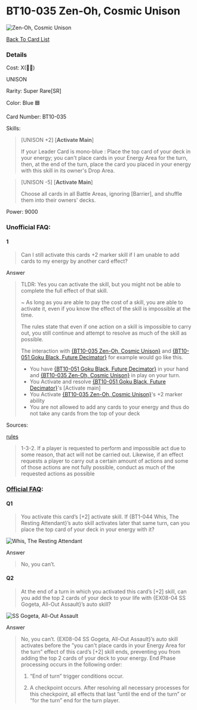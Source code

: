 #  BT10-035 Zen-Oh, Cosmic Unison
![Zen-Oh, Cosmic Unison](http://www.dbs-cardgame.com/images/cardlist/cardimg/BT10-035.png)

[Back To Card List](./index.md)
### Details 
Cost: X(🔵🔵) 

UNISON

Rarity: Super Rare[SR]

Color: Blue 🟦

Card Number: BT10-035

Skills: 
> [UNISON +2\] \[**Activate Main**]
>
> If your Leader Card is mono-blue : Place the top card of your deck
  in your energy; you can't place cards in your Energy Area for the
  turn, then, at the end of the turn, place the card you placed in
  your energy with this skill in its owner's Drop Area.

> [UNISON -5\] \[**Activate Main**]
  >
> Choose all cards in all Battle Areas, ignoring
  [Barrier], and shuffle them into their owners' decks.

Power: 9000


### Unofficial FAQ:
#### 1
> Can I still activate this cards +2 marker skill if I am unable to add cards to my energy by another card effect?

Answer
> TLDR: Yes you can activate the skill, but you might not be able to complete the full effect of that skill.
>
> ~
> As long as you are able to pay the cost of a skill, you are able to activate it, even if you know the effect of the skill is impossible at the time.
>
> The rules state that even if one action on a skill is impossible to carry out, you still continue and attempt to resolve as much of the skill as possible.
>
> The interaction with [{BT10-035 Zen-Oh, Cosmic Unison}](#BT10-035-Zen-Oh-Cosmic-Unison) and [{BT10-051 Goku Black, Future Decimator}](./BT10-051.md) for example would go like this.
>
>
> - You have [{BT10-051 Goku Black, Future Decimator}](./BT10-051.md) in your hand and [{BT10-035 Zen-Oh, Cosmic Unison}](#BT10-035-Zen-Oh-Cosmic-Unison) in play on your turn.
> - You Activate and resolve [{BT10-051 Goku Black, Future Decimator}](./BT10-051.md)'s [Activate main]
> - You Activate [{BT10-035 Zen-Oh, Cosmic Unison}](#BT10-035-Zen-Oh-Cosmic-Unison)'s +2 marker ability
>  - You are not allowed to add any cards to your energy and thus do not take any cards from the top of your deck


Sources: 

[rules][2]
> 1-3-2. If a player is requested to perform and
  impossible act due to some reason,
  that act will not be carried out.
  Likewise, if an effect requests a player
  to carry out a certain amount of
  actions and some of those actions are
  not fully possible, conduct as much of
  the requested actions as possible


### [Official FAQ][1]: 
#### Q1
> You activate this card’s [+2] activate skill. If {BT1-044 Whis, The Resting Attendant}’s auto skill activates later that same turn, can you place the top card of your deck in your energy with it?

![Whis, The Resting Attendant](http://www.dbs-cardgame.com/images/cardlist/cardimg/BT1-044.png)

Answer
>  No, you can’t.
#### Q2
> At the end of a turn in which you activated this card’s [+2] skill, can you add the top 2 cards of your deck to your life with {EX08-04 SS Gogeta, All-Out Assault}’s auto skill?

![SS Gogeta, All-Out Assault](http://www.dbs-cardgame.com/images/cardlist/cardimg/EX08-04.png)

Answer
>  No, you can’t.
   {EX08-04 SS Gogeta, All-Out Assault}’s auto skill activates before the ”you can't place cards in your Energy Area for the turn” effect of this card’s [+2] skill ends, preventing you from adding the top 2 cards of your deck to your energy.
   End Phase processing occurs in the following order:
> 1. “End of turn” trigger conditions occur.
>
> 2. A checkpoint occurs. After resolving all necessary processes for this checkpoint, all effects that last “until the end of the turn” or “for the turn” end for the turn player.



[1]: http://www.mdbs-cardgame.com/us-en/rule/card_faq.php
[2]: http://www.mdbs-cardgame.com/pdf/rulemanual.pdf?ver_1.18_2
